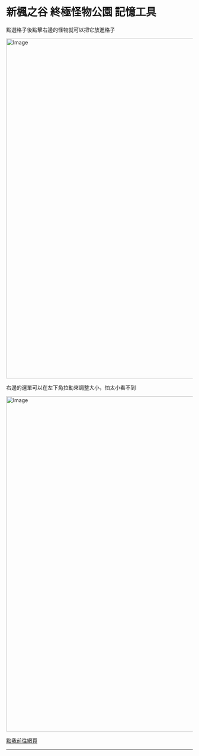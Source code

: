 # 新楓之谷 終極怪物公園 記憶工具

點選格子後點擊右邊的怪物就可以把它放進格子

<img width="1570" height="916" alt="Image" src="https://github.com/user-attachments/assets/d0fbee0d-c57a-4e3f-a4bd-93a228327c51" />

右邊的選單可以在左下角拉動來調整大小，怕太小看不到

<img width="663" height="903" alt="Image" src="https://github.com/user-attachments/assets/f4d15b2b-001a-4833-9fd7-530f594e7305" />

[點我前往網頁](https://k2210000.github.io/Maplestory-Dreaming-City-mission-tool-Website/)

---
